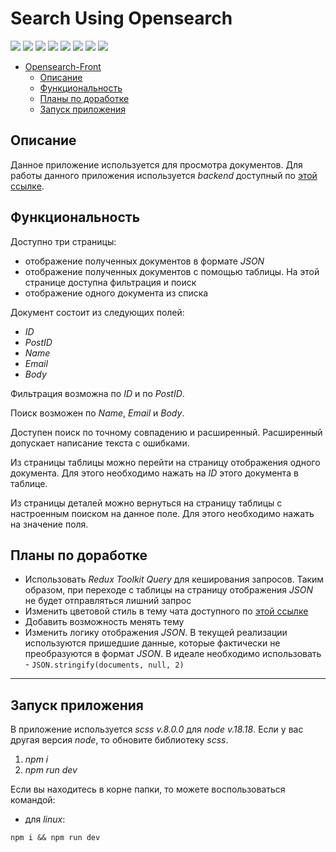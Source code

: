 # Search Using Opensearch

![](https://shields.io/badge/-SCSS-C76494)
![](https://shields.io/badge/-JavaScript-yellow)
![](https://shields.io/badge/-React.JS-05D9FF)
![](https://shields.io/badge/-TypeScript-2D79C7)
![](https://shields.io/badge/-ESLint-4A31C3)
![](https://shields.io/badge/-Redux-764ABC)
![](https://shields.io/badge/-Redux_Toolkit-764ABC)
![](https://shields.io/badge/-Material_UI-1E7FE0)

- [Opensearch-Front](#opensearch-front)
  - [Описание](#описание)
  - [Функциональность](#функциональность)
  - [Планы по доработке](#планы-по-доработке)
  - [Запуск приложения](#запуск-приложения)

## Описание

Данное приложение используется для просмотра документов. Для работы данного приложения используется *backend* доступный по [этой ссылке](https://github.com/tyt34/search-back). 

## Функциональность

Доступно три страницы:

- отображение полученных документов в формате *JSON*
- отображение полученных документов с помощью таблицы. На этой странице доступна фильтрация и поиск 
- отображение одного документа из списка

Документ состоит из следующих полей:

- *ID*
- *PostID*
- *Name*
- *Email*
- *Body*
  
Фильтрация возможна по *ID* и по *PostID*. 

Поиск возможен по *Name*, *Email* и *Body*. 

Доступен поиск по точному совпадению и расширенный. Расширенный допускает написание текста с ошибками. 

Из страницы таблицы можно перейти на страницу отображения одного документа. Для этого необходимо нажать на *ID* этого документа в таблице.

Из страницы деталей можно вернуться на страницу таблицы с настроенным поиском на данное поле. Для этого необходимо нажать на значение поля. 

## Планы по доработке

- Использовать *Redux Toolkit Query* для кеширования запросов. Таким образом, при переходе с таблицы на страницу отображения *JSON* не будет отправляться лишний запрос
- Изменить цветовой стиль в тему чата доступного по [этой ссылке](https://github.com/tyt34/chat-react-js)
- Добавить возможность менять тему
- Изменить логику отображения *JSON*. В текущей реализации используются пришедшие данные, которые фактически не преобразуются в формат *JSON*. В идеале необходимо использовать - `JSON.stringify(documents, null, 2)`

<tr>
    <hr>
</tr>

## Запуск приложения

В приложение используется *scss* *v.8.0.0* для *node* *v.18.18*. Если у вас другая версия *node*, то обновите библиотеку *scss*.
1. *npm i*
2. *npm run dev*

Если вы находитесь в корне папки, то можете воспользоваться командой: 

- для *linux*:
  
```
npm i && npm run dev
```
